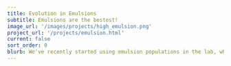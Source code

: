 ```yaml
---
title: Evolution in Emulsions
subtitle: Emulsions are the bestest!
image_url: '/images/projects/high_emulsion.png'
project_url: '/projects/emulsion.html'
current: false
sort_order: 0
blurb: We've recently started using emulsion populations in the lab, where cells are distributed into millions of isolated media droplets surrounded by an immiscible oil phase. For our first project with these emulsions, we're testing how selection reverses thousands of generations of adaptation to an environment favoring faster and faster growth -- Richard Lenski's LTEE.
---
```

